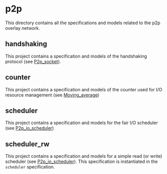# p2p

This directory contains all the specifications and models related to the p2p overlay network.

## handshaking

This project contains a specification and models of the handshaking protocol (see [P2p_socket](https://gitlab.com/tezos/tezos/-/blob/master/src/lib_p2p/p2p_socket.ml)).

## counter

This project contains a specification and models of the counter used for I/O resource management (see [Moving_average](https://gitlab.com/tezos/tezos/-/blob/master/src/lib_stdlib_unix/moving_average.ml))

## scheduler

This project contains a specification and models for the fair I/O scheduler (see [P2p_io_scheduler](https://gitlab.com/tezos/tezos/-/blob/master/src/lib_p2p/p2p_io_scheduler.ml))

## scheduler_rw

This project contains a specification and models for a simple read (or write) scheduler (see [P2p_io_scheduler](https://gitlab.com/tezos/tezos/-/blob/master/src/lib_p2p/p2p_io_scheduler.ml)). This specification is instantiated in the `scheduler` specification.
